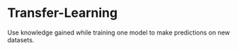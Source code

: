 # Transfer-Learning
Use knowledge gained while training one model to make predictions on new datasets.
